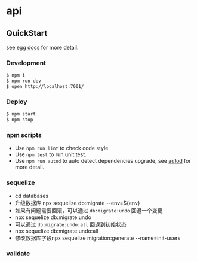 # api



## QuickStart

<!-- add docs here for user -->

see [egg docs][egg] for more detail.

### Development

```bash
$ npm i
$ npm run dev
$ open http://localhost:7001/
```

### Deploy

```bash
$ npm start
$ npm stop
```

### npm scripts

- Use `npm run lint` to check code style.
- Use `npm test` to run unit test.
- Use `npm run autod` to auto detect dependencies upgrade, see [autod](https://www.npmjs.com/package/autod) for more detail.

[egg]: https://eggjs.org

### sequelize

- cd databases
- 升级数据库 npx sequelize db:migrate --env=${env}
- 如果有问题需要回滚，可以通过 `db:migrate:undo` 回退一个变更
- npx sequelize db:migrate:undo
- 可以通过 `db:migrate:undo:all` 回退到初始状态
- npx sequelize db:migrate:undo:all
- 修改数据库字段npx sequelize migration:generate --name=init-users


### validate


